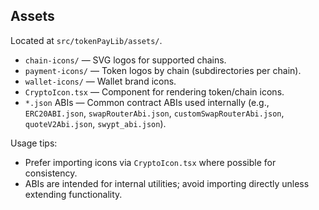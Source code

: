 ## Assets

Located at `src/tokenPayLib/assets/`.

- `chain-icons/` — SVG logos for supported chains.
- `payment-icons/` — Token logos by chain (subdirectories per chain).
- `wallet-icons/` — Wallet brand icons.
- `CryptoIcon.tsx` — Component for rendering token/chain icons.
- `*.json` ABIs — Common contract ABIs used internally (e.g., `ERC20ABI.json`, `swapRouterAbi.json`, `customSwapRouterAbi.json`, `quoteV2Abi.json`, `swypt_abi.json`).

Usage tips:
- Prefer importing icons via `CryptoIcon.tsx` where possible for consistency.
- ABIs are intended for internal utilities; avoid importing directly unless extending functionality.


